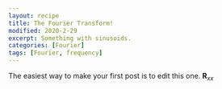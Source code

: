 ```yaml
---
layout: recipe
title: The Fourier Transform!
modified: 2020-2-29
excerpt: Something with sinusoids.
categories: [Fourier]
tags: [Fourier, frequency]
---
```



The easiest way to make your first post is to edit this one. $\textbf{R}_{xx}$
